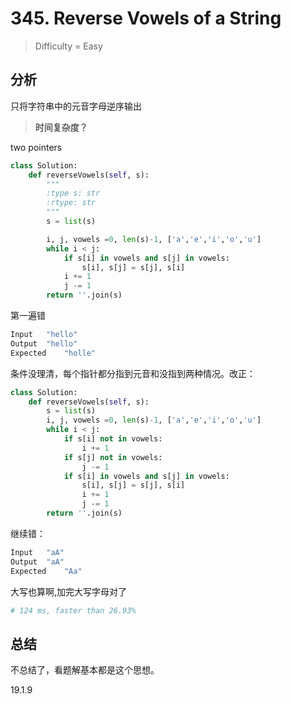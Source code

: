 # 345. Reverse Vowels of a String
> Difficulty = Easy

## 分析

只将字符串中的元音字母逆序输出

> **时间复杂度？**

two pointers
```python
class Solution:
	def reverseVowels(self, s):
		"""
		:type s: str
		:rtype: str
		"""
		s = list(s)

		i, j, vowels =0, len(s)-1, ['a','e','i','o','u']
		while i < j:
			if s[i] in vowels and s[j] in vowels:
				s[i], s[j] = s[j], s[i]
			i += 1
			j -= 1
		return ''.join(s)
```

第一遍错
```python
Input	"hello"
Output	"hello"
Expected	"holle"
```

条件没理清，每个指针都分指到元音和没指到两种情况。改正：
```python
class Solution:
	def reverseVowels(self, s):
		s = list(s)
		i, j, vowels =0, len(s)-1, ['a','e','i','o','u']
		while i < j:
			if s[i] not in vowels:
				i += 1
			if s[j] not in vowels:
				j -= 1
			if s[i] in vowels and s[j] in vowels:
				s[i], s[j] = s[j], s[i]
				i += 1
				j -= 1
		return ''.join(s)
```

继续错：
```python
Input	"aA"
Output	"aA"
Expected	"Aa"
```

大写也算啊,加完大写字母对了
```python
# 124 ms, faster than 26.93%
```

## 总结

不总结了，看题解基本都是这个思想。

19.1.9